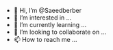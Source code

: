 - 👋 Hi, I’m @Saeedberber
- 👀 I’m interested in ...
- 🌱 I’m currently learning ...
- 💞️ I’m looking to collaborate on ...
- 📫 How to reach me ...

<!---
Saeedberber/Saeedberber is a ✨ special ✨ repository because its `README.md` (this file) appears on your GitHub profile.
You can click the Preview link to take a look at your changes.
--->
